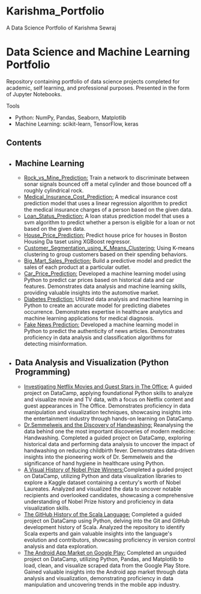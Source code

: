 # Karishma_Portfolio
A Data Science Portfolio of Karishma Sewraj

# Data Science and Machine Learning Portfolio
Repository containing portfolio of data science projects completed for academic, self learning, and professional purposes. Presented in the form of Jupyter Notebooks.

Tools

- Python: NumPy, Pandas, Seaborn, Matplotlib
- Machine Learning: scikit-learn, TensorFlow, keras

## Contents

- ## Machine Learning
  - [Rock_vs_Mine_Prediction:](https://github.com/itsmekarishma/itsmekarishma/blob/main/Rock_vs_Mine_Prediction.ipynb) Train a network to discriminate between sonar signals bounced off a metal cylinder and those bounced off a roughly cylindrical rock.
   - [Medical_Insurance_Cost_Prediction:](https://github.com/itsmekarishma/itsmekarishma/blob/main/Medical_Insurance_Cost_Prediction.ipynb) A medical insurance cost prediction model that uses a linear regression algorithm to predict the medical insurance charges of a person based on the given data.
  - [Loan_Status_Prediction:](https://github.com/itsmekarishma/itsmekarishma/blob/main/Loan_Status_Prediction.ipynb) A loan status prediction model that uses a svm algorithm to predict whether a person is eligible for a loan or not based on the given data.
  - [House_Price_Prediction:](https://github.com/itsmekarishma/itsmekarishma/blob/main/House_Price_Prediction.ipynb) Predict house price for houses in Boston Housing Da taset using XGBoost regressor. 
  - [Customer_Segmentation_using_K_Means_Clustering:](https://github.com/itsmekarishma/itsmekarishma/blob/main/Customer_Segmentation_using_K_Means_Clustering.ipynb) Using K-means clustering to group customers based on their spending behaviors.
  - [Big_Mart_Sales_Prediction:](https://github.com/itsmekarishma/itsmekarishma/blob/main/Big_Mart_Sales_Prediction.ipynb) Build a predictive model and predict the sales of each product at a particular outlet.
  - [Car_Price_Prediction:](https://github.com/itsmekarishma/itsmekarishma/blob/main/Car_Price_Prediction.ipynb) Developed a machine learning model using Python to predict car prices based on historical data and car features. Demonstrates data analysis and machine learning skills, providing valuable insights into the automotive market.
  - [Diabetes Prediction:](https://github.com/itsmekarishma/itsmekarishma/blob/main/Diabetes_Prediction.ipynb) Utilized data analysis and machine learning in Python to create an accurate model for predicting diabetes occurrence. Demonstrates expertise in healthcare analytics and machine learning applications for medical diagnosis.
  - [Fake News Prediction:](https://github.com/itsmekarishma/itsmekarishma/blob/main/Fake_News_Prediction.ipynb) Developed a machine learning model in Python to predict the authenticity of news articles. Demonstrates proficiency in data analysis and classification algorithms for detecting misinformation.

  
- ## Data Analysis and Visualization (Python Programming)
  - [Investigating Netflix Movies and Guest Stars in The Office:](https://app.datacamp.com/workspace/w/4ec58ebe-af10-41e3-9b42-433f6e110b93/edit) A guided project on DataCamp, applying foundational Python skills to analyze and visualize movie and TV data, with a focus on Netflix content and guest appearances in The Office. Demonstrates proficiency in data manipulation and visualization techniques, showcasing insights into the entertainment industry through hands-on learning on DataCamp.
  - [Dr.Semmelweis and the Discovery of Handwashing:](https://app.datacamp.com/workspace/w/bcb97a8d-b173-4a69-8735-e6bb95dd3d66/edit) Reanalysing the data behind one the most important discoveries of modern medicine: Handwashing. Completed a guided project on DataCamp, exploring historical data and performing data analysis to uncover the impact of handwashing on reducing childbirth fever. Demonstrates data-driven insights into the pioneering work of Dr. Semmelweis and the significance of hand hygiene in healthcare using Python.
  - [A Visual History of Nobel Prize Winners:](https://app.datacamp.com/workspace/w/dd73abad-d277-425f-9f85-8b1ad18603b8/edit)Completed a guided project on DataCamp, utilizing Python and data visualization libraries to explore a Kaggle dataset containing a century's worth of Nobel Laureates. Analyzed and visualized the data to uncover notable recipients and overlooked candidates, showcasing a comprehensive understanding of Nobel Prize history and proficiency in data visualization skills.
  - [The GitHub History of the Scala Language:](https://app.datacamp.com/workspace/w/33f01bb4-6093-4460-847a-8ad683e6100c/edit) Completed a guided project on DataCamp using Python, delving into the Git and GitHub development history of Scala. Analyzed the repository to identify Scala experts and gain valuable insights into the language's evolution and contributors, showcasing proficiency in version control analysis and data exploration.
  - [The Android App Market on Google Play:](https://app.datacamp.com/workspace/w/8ad00ba4-4118-4722-8fd7-52d4771d10ca/edit) Completed an unguided project on DataCamp, utilizing Python, Pandas, and Matplotlib to load, clean, and visualize scraped data from the Google Play Store. Gained valuable insights into the Android app market through data analysis and visualization, demonstrating proficiency in data manipulation and uncovering trends in the mobile app industry.

